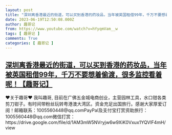 ```yaml
---
layout: post
title: "深圳离香港最近的街道，可以买到香港的药妆品，当年被英国租借99年，千万不要想着偷渡，很多监控看着呢！【趣哥记】"
date: 2023-06-19T12:50:08.000Z
author: 趣哥记
from: https://www.youtube.com/watch?v=hYyqmVam__w
tags: [ 趣哥记 ]
comments: True
categories: [ 趣哥记 ]
---
```

<!--1687179008000-->
[深圳离香港最近的街道，可以买到香港的药妆品，当年被英国租借99年，千万不要想着偷渡，很多监控看着呢！【趣哥记】](https://www.youtube.com/watch?v=hYyqmVam__w)
------

<div>
♥关于趣哥♥ 我叫趣哥, 目前在广佛五金城电商创业，主营园林工具，水口钳各类剪刀钳子。有时间带粉丝玩转粤港澳大湾区。资金充足出国旅行。感谢大家厚爱订阅！邮箱联系：1005560448@qq.comPayPaI及支付宝打赏资助旅行：1005560448@qq.com微信打赏：https://drive.google.com/file/d/1AM3mW5NVryjw6w9XiK0Vxux1YQVlF4mH/view
</div>
